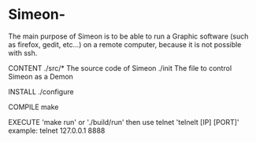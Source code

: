 # Simeon-
The main purpose of Simeon is to be able to run a Graphic software (such as firefox, gedit, etc...) on a remote computer, because it is not possible with ssh.

CONTENT
	./src/*
	The source code of Simeon
	./init
	The file to control Simeon as a Demon
		

INSTALL
./configure

COMPILE 
make

EXECUTE 
'make run' or './build/run' then use telnet 'telnelt [IP] [PORT]'
example: telnet 127.0.0.1 8888
